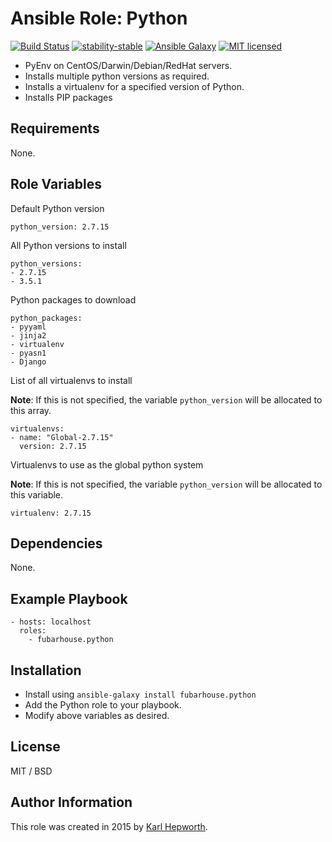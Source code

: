 # Ansible Role: Python

[![Build Status](https://img.shields.io/travis/fubarhouse/ansible-role-python/master.svg?style=for-the-badge)](https://travis-ci.org/fubarhouse/ansible-role-python)
[![stability-stable](https://img.shields.io/badge/stability-stable-green.svg?style=for-the-badge)](https://github.com/orangemug/stability-badges)
[![Ansible Galaxy](https://img.shields.io/ansible/role/5140.svg?style=for-the-badge)](https://galaxy.ansible.com/fubarhouse/python)
[![MIT licensed](https://img.shields.io/badge/license-MIT-blue.svg?style=for-the-badge)](https://raw.githubusercontent.com/fubarhouse/ansible-role-hub/master/LICENSE)

* PyEnv on CentOS/Darwin/Debian/RedHat servers.
* Installs multiple python versions as required.
* Installs a virtualenv for a specified version of Python.
* Installs PIP packages

## Requirements

  None.

## Role Variables

Default Python version
````
python_version: 2.7.15
````
All Python versions to install
````
python_versions:
- 2.7.15
- 3.5.1
````
Python packages to download
````
python_packages:
- pyyaml
- jinja2
- virtualenv
- pyasn1
- Django
````
List of all virtualenvs to install

**Note**: If this is not specified, the variable `python_version` will be allocated to this array.
````
virtualenvs:
- name: "Global-2.7.15"
  version: 2.7.15
````
Virtualenvs to use as the global python system

**Note**: If this is not specified, the variable `python_version` will be allocated to this variable.
````
virtualenv: 2.7.15
````
## Dependencies

None.

## Example Playbook
````
- hosts: localhost
  roles:
    - fubarhouse.python
````

## Installation

* Install using `ansible-galaxy install fubarhouse.python`
* Add the Python role to your playbook.
* Modify above variables as desired.

## License

MIT / BSD

## Author Information

This role was created in 2015 by [Karl Hepworth](https://twitter.com/fubarhouse).
